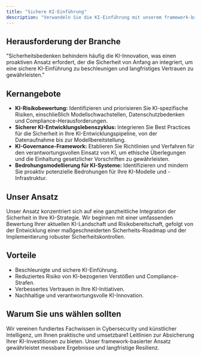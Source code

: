 ```yaml
---
title: "Sichere KI-Einführung"
description: "Verwandeln Sie die KI-Einführung mit unserem framework-basierten Ansatz von einem Sicherheitshemmnis in einen Business-Enabler."
---
```

## Herausforderung der Branche
"Sicherheitsbedenken behindern häufig die KI-Innovation, was einen proaktiven Ansatz erfordert, der die Sicherheit von Anfang an integriert, um eine sichere KI-Einführung zu beschleunigen und langfristiges Vertrauen zu gewährleisten."

## Kernangebote

*   **KI-Risikobewertung:** Identifizieren und priorisieren Sie KI-spezifische Risiken, einschließlich Modellschwachstellen, Datenschutzbedenken und Compliance-Herausforderungen.
*   **Sicherer KI-Entwicklungslebenszyklus:** Integrieren Sie Best Practices für die Sicherheit in Ihre KI-Entwicklungspipeline, von der Datenaufnahme bis zur Modellbereitstellung.
*   **KI-Governance-Framework:** Etablieren Sie Richtlinien und Verfahren für den verantwortungsvollen Einsatz von KI, um ethische Überlegungen und die Einhaltung gesetzlicher Vorschriften zu gewährleisten.
*   **Bedrohungsmodellierung für KI-Systeme:** Identifizieren und mindern Sie proaktiv potenzielle Bedrohungen für Ihre KI-Modelle und -Infrastruktur.

## Unser Ansatz

Unser Ansatz konzentriert sich auf eine ganzheitliche Integration der Sicherheit in Ihre KI-Strategie. Wir beginnen mit einer umfassenden Bewertung Ihrer aktuellen KI-Landschaft und Risikobereitschaft, gefolgt von der Entwicklung einer maßgeschneiderten Sicherheits-Roadmap und der Implementierung robuster Sicherheitskontrollen.

## Vorteile

*   Beschleunigte und sichere KI-Einführung.
*   Reduziertes Risiko von KI-bezogenen Verstößen und Compliance-Strafen.
*   Verbessertes Vertrauen in Ihre KI-Initiativen.
*   Nachhaltige und verantwortungsvolle KI-Innovation.

## Warum Sie uns wählen sollten

Wir vereinen fundiertes Fachwissen in Cybersecurity und künstlicher Intelligenz, um Ihnen praktische und umsetzbare1 Leitlinien zur Absicherung Ihrer KI-Investitionen zu bieten. Unser framework-basierter Ansatz gewährleistet messbare Ergebnisse und langfristige Resilienz.